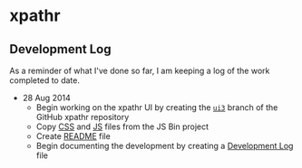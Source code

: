 # xpathr


## Development Log

As a reminder of what I've done so far, I am keeping a log of the work completed to date.

 - 28 Aug 2014
 	 - Begin working on the xpathr UI by creating the [`ui3`](https://github.com/bauhouse/xpathr/tree/ui3) branch of the GitHub xpathr repository
 	 - Copy [CSS](https://github.com/jsbin/jsbin/tree/master/public/css) and [JS](https://github.com/jsbin/jsbin/tree/master/public/js) files from the JS Bin project
 	 - Create [README](https://github.com/bauhouse/xpathr/tree/ui3/README.md) file
 	 - Begin documenting the development by creating a [Development Log](https://github.com/bauhouse/xpathr/tree/ui3/docs/log.md) file